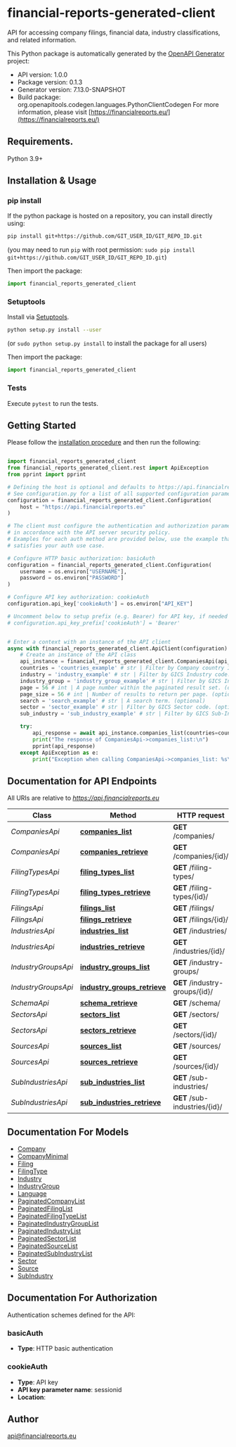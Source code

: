 # financial-reports-generated-client
API for accessing company filings, financial data, industry classifications, and related information.

This Python package is automatically generated by the [OpenAPI Generator](https://openapi-generator.tech) project:

- API version: 1.0.0
- Package version: 0.1.3
- Generator version: 7.13.0-SNAPSHOT
- Build package: org.openapitools.codegen.languages.PythonClientCodegen
For more information, please visit [https://financialreports.eu/](https://financialreports.eu/)

## Requirements.

Python 3.9+

## Installation & Usage
### pip install

If the python package is hosted on a repository, you can install directly using:

```sh
pip install git+https://github.com/GIT_USER_ID/GIT_REPO_ID.git
```
(you may need to run `pip` with root permission: `sudo pip install git+https://github.com/GIT_USER_ID/GIT_REPO_ID.git`)

Then import the package:
```python
import financial_reports_generated_client
```

### Setuptools

Install via [Setuptools](http://pypi.python.org/pypi/setuptools).

```sh
python setup.py install --user
```
(or `sudo python setup.py install` to install the package for all users)

Then import the package:
```python
import financial_reports_generated_client
```

### Tests

Execute `pytest` to run the tests.

## Getting Started

Please follow the [installation procedure](#installation--usage) and then run the following:

```python

import financial_reports_generated_client
from financial_reports_generated_client.rest import ApiException
from pprint import pprint

# Defining the host is optional and defaults to https://api.financialreports.eu
# See configuration.py for a list of all supported configuration parameters.
configuration = financial_reports_generated_client.Configuration(
    host = "https://api.financialreports.eu"
)

# The client must configure the authentication and authorization parameters
# in accordance with the API server security policy.
# Examples for each auth method are provided below, use the example that
# satisfies your auth use case.

# Configure HTTP basic authorization: basicAuth
configuration = financial_reports_generated_client.Configuration(
    username = os.environ["USERNAME"],
    password = os.environ["PASSWORD"]
)

# Configure API key authorization: cookieAuth
configuration.api_key['cookieAuth'] = os.environ["API_KEY"]

# Uncomment below to setup prefix (e.g. Bearer) for API key, if needed
# configuration.api_key_prefix['cookieAuth'] = 'Bearer'


# Enter a context with an instance of the API client
async with financial_reports_generated_client.ApiClient(configuration) as api_client:
    # Create an instance of the API class
    api_instance = financial_reports_generated_client.CompaniesApi(api_client)
    countries = 'countries_example' # str | Filter by Company country ISO Alpha-2 code(s). Comma-separated for multiple values (e.g., US,GB,DE). (optional)
    industry = 'industry_example' # str | Filter by GICS Industry code. (optional)
    industry_group = 'industry_group_example' # str | Filter by GICS Industry Group code. (optional)
    page = 56 # int | A page number within the paginated result set. (optional)
    page_size = 56 # int | Number of results to return per page. (optional)
    search = 'search_example' # str | A search term. (optional)
    sector = 'sector_example' # str | Filter by GICS Sector code. (optional)
    sub_industry = 'sub_industry_example' # str | Filter by GICS Sub-Industry code. (optional)

    try:
        api_response = await api_instance.companies_list(countries=countries, industry=industry, industry_group=industry_group, page=page, page_size=page_size, search=search, sector=sector, sub_industry=sub_industry)
        print("The response of CompaniesApi->companies_list:\n")
        pprint(api_response)
    except ApiException as e:
        print("Exception when calling CompaniesApi->companies_list: %s\n" % e)

```

## Documentation for API Endpoints

All URIs are relative to *https://api.financialreports.eu*

Class | Method | HTTP request | Description
------------ | ------------- | ------------- | -------------
*CompaniesApi* | [**companies_list**](docs/CompaniesApi.md#companies_list) | **GET** /companies/ | 
*CompaniesApi* | [**companies_retrieve**](docs/CompaniesApi.md#companies_retrieve) | **GET** /companies/{id}/ | 
*FilingTypesApi* | [**filing_types_list**](docs/FilingTypesApi.md#filing_types_list) | **GET** /filing-types/ | 
*FilingTypesApi* | [**filing_types_retrieve**](docs/FilingTypesApi.md#filing_types_retrieve) | **GET** /filing-types/{id}/ | 
*FilingsApi* | [**filings_list**](docs/FilingsApi.md#filings_list) | **GET** /filings/ | 
*FilingsApi* | [**filings_retrieve**](docs/FilingsApi.md#filings_retrieve) | **GET** /filings/{id}/ | 
*IndustriesApi* | [**industries_list**](docs/IndustriesApi.md#industries_list) | **GET** /industries/ | 
*IndustriesApi* | [**industries_retrieve**](docs/IndustriesApi.md#industries_retrieve) | **GET** /industries/{id}/ | 
*IndustryGroupsApi* | [**industry_groups_list**](docs/IndustryGroupsApi.md#industry_groups_list) | **GET** /industry-groups/ | 
*IndustryGroupsApi* | [**industry_groups_retrieve**](docs/IndustryGroupsApi.md#industry_groups_retrieve) | **GET** /industry-groups/{id}/ | 
*SchemaApi* | [**schema_retrieve**](docs/SchemaApi.md#schema_retrieve) | **GET** /schema/ | 
*SectorsApi* | [**sectors_list**](docs/SectorsApi.md#sectors_list) | **GET** /sectors/ | 
*SectorsApi* | [**sectors_retrieve**](docs/SectorsApi.md#sectors_retrieve) | **GET** /sectors/{id}/ | 
*SourcesApi* | [**sources_list**](docs/SourcesApi.md#sources_list) | **GET** /sources/ | 
*SourcesApi* | [**sources_retrieve**](docs/SourcesApi.md#sources_retrieve) | **GET** /sources/{id}/ | 
*SubIndustriesApi* | [**sub_industries_list**](docs/SubIndustriesApi.md#sub_industries_list) | **GET** /sub-industries/ | 
*SubIndustriesApi* | [**sub_industries_retrieve**](docs/SubIndustriesApi.md#sub_industries_retrieve) | **GET** /sub-industries/{id}/ | 


## Documentation For Models

 - [Company](docs/Company.md)
 - [CompanyMinimal](docs/CompanyMinimal.md)
 - [Filing](docs/Filing.md)
 - [FilingType](docs/FilingType.md)
 - [Industry](docs/Industry.md)
 - [IndustryGroup](docs/IndustryGroup.md)
 - [Language](docs/Language.md)
 - [PaginatedCompanyList](docs/PaginatedCompanyList.md)
 - [PaginatedFilingList](docs/PaginatedFilingList.md)
 - [PaginatedFilingTypeList](docs/PaginatedFilingTypeList.md)
 - [PaginatedIndustryGroupList](docs/PaginatedIndustryGroupList.md)
 - [PaginatedIndustryList](docs/PaginatedIndustryList.md)
 - [PaginatedSectorList](docs/PaginatedSectorList.md)
 - [PaginatedSourceList](docs/PaginatedSourceList.md)
 - [PaginatedSubIndustryList](docs/PaginatedSubIndustryList.md)
 - [Sector](docs/Sector.md)
 - [Source](docs/Source.md)
 - [SubIndustry](docs/SubIndustry.md)


<a id="documentation-for-authorization"></a>
## Documentation For Authorization


Authentication schemes defined for the API:
<a id="basicAuth"></a>
### basicAuth

- **Type**: HTTP basic authentication

<a id="cookieAuth"></a>
### cookieAuth

- **Type**: API key
- **API key parameter name**: sessionid
- **Location**: 


## Author

api@financialreports.eu



